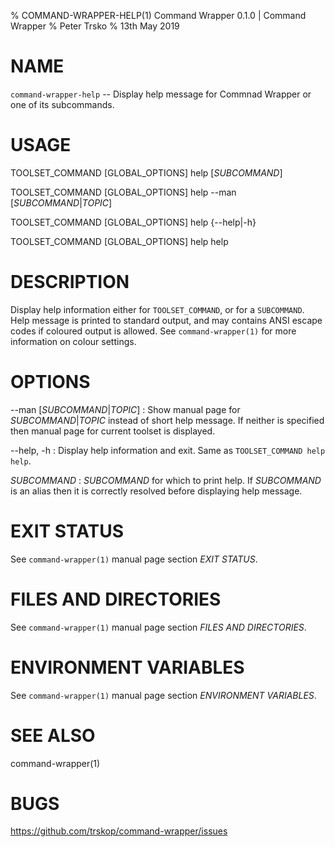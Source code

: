 % COMMAND-WRAPPER-HELP(1) Command Wrapper 0.1.0 | Command Wrapper
% Peter Trsko
% 13th May 2019


# NAME

`command-wrapper-help` -- Display help message for Commnad Wrapper or one of
its subcommands.


# USAGE

TOOLSET\_COMMAND \[GLOBAL\_OPTIONS] help \[*SUBCOMMAND*]

TOOLSET\_COMMAND \[GLOBAL\_OPTIONS] help \--man \[*SUBCOMMAND*|*TOPIC*]

TOOLSET\_COMMAND \[GLOBAL\_OPTIONS] help {\--help|-h}

TOOLSET\_COMMAND \[GLOBAL\_OPTIONS] help help


# DESCRIPTION

Display help information either for `TOOLSET_COMMAND`, or for a `SUBCOMMAND`.
Help message is printed to standard output, and may contains ANSI escape codes
if coloured output is allowed.  See `command-wrapper(1)` for more information
on colour settings.


# OPTIONS

\--man \[*SUBCOMMAND*|*TOPIC*]
:   Show manual page for *SUBCOMMAND*|*TOPIC* instead of short help message.  If
    neither is specified then manual page for current toolset is displayed.

\--help, -h
:   Display help information and exit.  Same as `TOOLSET_COMMAND help help`.

*SUBCOMMAND*
:   *SUBCOMMAND* for which to print help.  If *SUBCOMMAND* is an alias then it is
    correctly resolved before displaying help message.


# EXIT STATUS

See `command-wrapper(1)` manual page section *EXIT STATUS*.


# FILES AND DIRECTORIES

See `command-wrapper(1)` manual page section *FILES AND DIRECTORIES*.


# ENVIRONMENT VARIABLES

See `command-wrapper(1)` manual page section *ENVIRONMENT VARIABLES*.


# SEE ALSO

command-wrapper(1)


# BUGS

<https://github.com/trskop/command-wrapper/issues>
